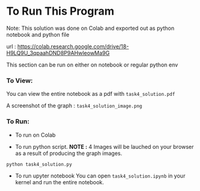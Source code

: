 # To Run This Program

Note: This solution was done on Colab and exported out as python notebook and python file

url : https://colab.research.google.com/drive/18-H9LQ9U_3qpaahDND8P9AHwleowMa9G

This section can be run on either on notebook or regular python env

### <b>To View:</b>

You can view the entire notebook as a pdf with ``task4_solution.pdf``

A screenshot of the graph : ``task4_solution_image.png``

### <b>To Run:</b>
- To run on Colab

- To run python script. <b>NOTE :</b> 4 Images will be lauched on your browser as a result of producing the graph images.
```
python task4_solution.py
```

- To run upyter notebook
You can open ``task4_solution.ipynb`` in your kernel and run the entire notebook.
